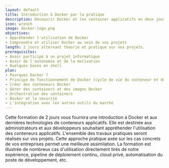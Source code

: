 ```yaml
---
layout: default
title: Introduction à Docker par la pratique
description: Découvrir Docker et les container applicatifs en deux jours de pratiques
icon: wrench
image: docker-logo.png
objectives:
- Appréhender l'utilisation de Docker
- Comprendre et utiliser Docker au sein de vos projets
length: 2 jours alternant théorie et pratique sur vos projets.
prerequisites:
- Avoir participé à un projet informatique
- Avoir de l'autonomie et de la motivation
- Quelques bases en shell
plan:
- Pourquoi Docker ?
- Principe de fonctionnement de Docker (cycle de vie du conteneur et découverte de l'API)
- Créer des conteneurs Docker
- Gérer des containers et des images Docker
- Orchestration des containers
- Docker et la sécurité
- L'intégration avec les autres outils du marché
---
```


Cette formation de 2 jours vous fournira une introduction à Docker et aux dernières technologies de conteneurs applicatifs.
Elle est destinée aux administrateurs et aux développeurs souhaitant appréhender l'utilisation des conteneurs applicatifs. L'ensemble des travaux pratiques seront réalisés sur vos projets. Cette approche pratique axée sur les cas concrets de vos entreprises permet une meilleure assimilation. La formation est illustrée de nombreux cas d'utilisation directement tirés de notre expérience, pipeline de déploiement continu, cloud privé, automatisation du poste de développement, etc.
